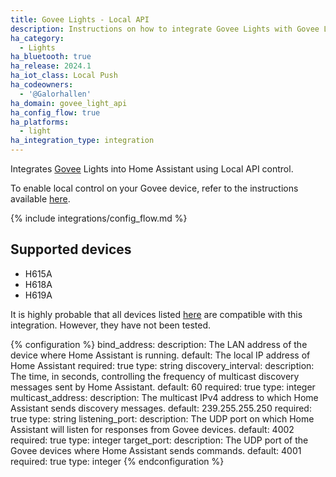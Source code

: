 ```yaml
---
title: Govee Lights - Local API
description: Instructions on how to integrate Govee Lights with Govee Local API
ha_category:
  - Lights
ha_bluetooth: true
ha_release: 2024.1
ha_iot_class: Local Push
ha_codeowners:
  - '@Galorhallen'
ha_domain: govee_light_api
ha_config_flow: true
ha_platforms:
  - light
ha_integration_type: integration
---
```


Integrates [Govee](https://www.govee.com/) Lights into Home Assistant using Local API control.

To enable local control on your Govee device, refer to the instructions available [here](https://app-h5.govee.com/user-manual/wlan-guide).

{% include integrations/config_flow.md %}

## Supported devices

- H615A
- H618A
- H619A

<div class='note'>
It is highly probable that all devices listed <a href="https://app-h5.govee.com/-manual/wlan-guide">here</a> are compatible with this integration.
However, they have not been tested.
</div>

{% configuration %}
bind_address:
    description: The LAN address of the device where Home Assistant is running.
    default: The local IP address of Home Assistant
    required: true
    type: string
discovery_interval:
    description: The time, in seconds, controlling the frequency of multicast discovery messages sent by Home Assistant.
    default: 60
    required: true
    type: integer
multicast_address:
    description: The multicast IPv4 address to which Home Assistant sends discovery messages.
    default: 239.255.255.250
    required: true
    type: string
listening_port:
    description: The UDP port on which Home Assistant will listen for responses from Govee devices.
    default: 4002
    required: true
    type: integer
target_port:
    description: The UDP port of the Govee devices where Home Assistant sends commands.
    default: 4001
    required: true
    type: integer
{% endconfiguration %}
